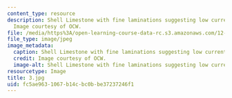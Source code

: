 ```yaml
---
content_type: resource
description: Shell Limestone with fine laminations suggesting low current velocities.
  Image courtesy of OCW.
file: /media/https%3A/open-learning-course-data-rc.s3.amazonaws.com/12-110-sedimentary-geology-fall-2004/fc5ae9631067b14cbc0bbe37237246f1_3.jpg
file_type: image/jpeg
image_metadata:
  caption: Shell Limestone with fine laminations suggesting low current velocities.
  credit: Image courtesy of OCW.
  image-alt: Shell Limestone with fine laminations suggesting low current velocities.
resourcetype: Image
title: 3.jpg
uid: fc5ae963-1067-b14c-bc0b-be37237246f1
---
```

